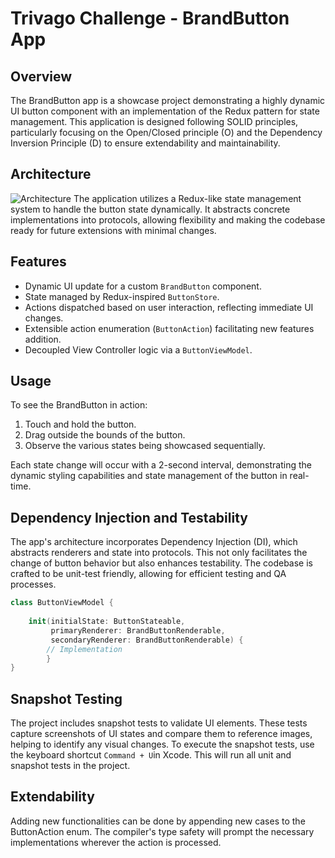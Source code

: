 # Trivago Challenge - BrandButton App

## Overview

The BrandButton app is a showcase project demonstrating a highly dynamic UI button component with an implementation of the Redux pattern for state management. This application is designed following SOLID principles, particularly focusing on the Open/Closed principle (O) and the Dependency Inversion Principle (D) to ensure extendability and maintainability.

## Architecture
![Architecture](../uml.png)
The application utilizes a Redux-like state management system to handle the button state dynamically. It abstracts concrete implementations into protocols, allowing flexibility and making the codebase ready for future extensions with minimal changes.

## Features

- Dynamic UI update for a custom `BrandButton` component.
- State managed by Redux-inspired `ButtonStore`.
- Actions dispatched based on user interaction, reflecting immediate UI changes.
- Extensible action enumeration (`ButtonAction`) facilitating new features addition.
- Decoupled View Controller logic via a `ButtonViewModel`.

## Usage

To see the BrandButton in action:

1. Touch and hold the button.
2. Drag outside the bounds of the button.
3. Observe the various states being showcased sequentially.

Each state change will occur with a 2-second interval, demonstrating the dynamic styling capabilities and state management of the button in real-time.

## Dependency Injection and Testability

The app's architecture incorporates Dependency Injection (DI), which abstracts renderers and state into protocols. This not only facilitates the change of button behavior but also enhances testability. The codebase is crafted to be unit-test friendly, allowing for efficient testing and QA processes.

```swift
class ButtonViewModel {
    
    init(initialState: ButtonStateable,
         primaryRenderer: BrandButtonRenderable,
         secondaryRenderer: BrandButtonRenderable) {
        // Implementation 
        }
}
```

## Snapshot Testing
The project includes snapshot tests to validate UI elements. These tests capture screenshots of UI states and compare them to reference images, helping to identify any visual changes. To execute the snapshot tests, use the keyboard shortcut `Command + U`in Xcode. This will run all unit and snapshot tests in the project.

## Extendability
Adding new functionalities can be done by appending new cases to the ButtonAction enum. The compiler's type safety will prompt the necessary implementations wherever the action is processed.